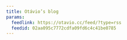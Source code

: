 ```yaml
---
title: Otávio’s blog
params:
  feedlink: https://otavio.cc/feed/?type=rss
  feedid: 02aa095c7772cdfa09fd6c4c41be0785
---
```

